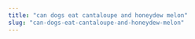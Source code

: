 ```yaml
---
title: "can dogs eat cantaloupe and honeydew melon"
slug: "can-dogs-eat-cantaloupe-and-honeydew-melon"
---
```


